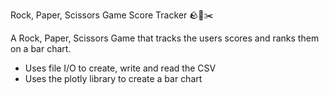 Rock, Paper, Scissors Game Score Tracker 🪨📃✂️

A Rock, Paper, Scissors Game that tracks the users scores and ranks them on a bar chart.

- Uses file I/O to create, write and read the CSV
- Uses the plotly library to create a bar chart
